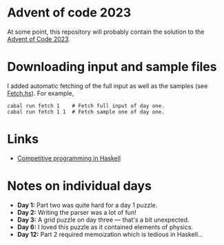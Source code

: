 
# Advent of code 2023

At some point, this repository will probably contain the solution to the [Advent
of Code 2023](https://adventofcode.com/).


# Downloading input and sample files

I added automatic fetching of the full input as well as the samples (see
[Fetch.hs](https://github.com/dschrempf/aoc23/blob/main/app/Fetch.hs)). For example,

    cabal run fetch 1    # Fetch full input of day one.
    cabal run fetch 1 1  # Fetch sample one of day one.


# Links

-   [Competitive programming in Haskell](https://byorgey.wordpress.com/2020/05/16/competitive-programming-in-haskell-summer-series/)


# Notes on individual days

-   **Day 1:** Part two was quite hard for a day 1 puzzle.
-   **Day 2:** Writing the parser was a lot of fun!
-   **Day 3:** A grid puzzle on day three &#x2014; that's a bit unexpected.
-   **Day 6:** I loved this puzzle as it contained elements of physics.
-   **Day 12:** Part 2 required memoization which is tedious in Haskell&#x2026;

